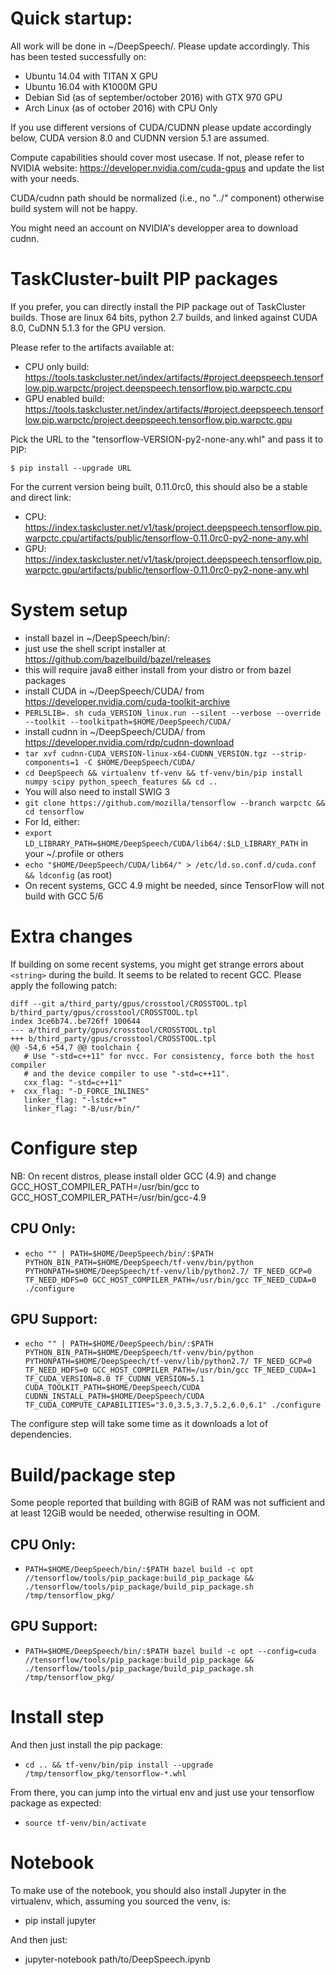 Quick startup:
==============

All work will be done in ~/DeepSpeech/. Please update accordingly.
This has been tested successfully on:
* Ubuntu 14.04 with TITAN X GPU
* Ubuntu 16.04 with K1000M GPU
* Debian Sid (as of september/october 2016) with GTX 970 GPU
* Arch Linux (as of october 2016) with CPU Only

If you use different versions of CUDA/CUDNN please update accordingly below,
CUDA version 8.0 and CUDNN version 5.1 are assumed.

Compute capabilities should cover most usecase. If not, please refer to NVIDIA
website: https://developer.nvidia.com/cuda-gpus and update the list with your
needs.

CUDA/cudnn path should be normalized (i.e., no "../" component) otherwise build
system will not be happy.

You might need an account on NVIDIA's developper area to download cudnn.

# TaskCluster-built PIP packages

If you prefer, you can directly install the PIP package out of TaskCluster
builds. Those are linux 64 bits, python 2.7 builds, and linked against CUDA 8.0,
CuDNN 5.1.3 for the GPU version.

Please refer to the artifacts available at:
* CPU only build: https://tools.taskcluster.net/index/artifacts/#project.deepspeech.tensorflow.pip.warpctc/project.deepspeech.tensorflow.pip.warpctc.cpu
* GPU enabled build: https://tools.taskcluster.net/index/artifacts/#project.deepspeech.tensorflow.pip.warpctc/project.deepspeech.tensorflow.pip.warpctc.gpu

Pick the URL to the "tensorflow-VERSION-py2-none-any.whl" and pass it to PIP:
```
$ pip install --upgrade URL
```

For the current version being built, 0.11.0rc0, this should also be a stable
and direct link:
* CPU: https://index.taskcluster.net/v1/task/project.deepspeech.tensorflow.pip.warpctc.cpu/artifacts/public/tensorflow-0.11.0rc0-py2-none-any.whl
* GPU: https://index.taskcluster.net/v1/task/project.deepspeech.tensorflow.pip.warpctc.gpu/artifacts/public/tensorflow-0.11.0rc0-py2-none-any.whl

# System setup

* install bazel in ~/DeepSpeech/bin/:
 * just use the shell script installer at https://github.com/bazelbuild/bazel/releases
 * this will require java8 either install from your distro or from bazel packages
* install CUDA in ~/DeepSpeech/CUDA/ from https://developer.nvidia.com/cuda-toolkit-archive
 * ``PERL5LIB=. sh cuda_VERSION_linux.run --silent --verbose --override --toolkit --toolkitpath=$HOME/DeepSpeech/CUDA/``
* install cudnn in ~/DeepSpeech/CUDA/ from https://developer.nvidia.com/rdp/cudnn-download
 * ``tar xvf cudnn-CUDA_VERSION-linux-x64-CUDNN_VERSION.tgz --strip-components=1 -C $HOME/DeepSpeech/CUDA/``
* ``cd DeepSpeech && virtualenv tf-venv && tf-venv/bin/pip install numpy scipy python_speech_features && cd ..``
* You will also need to install SWIG 3
* ``git clone https://github.com/mozilla/tensorflow --branch warpctc && cd tensorflow``
* For ld, either:
 * ``export LD_LIBRARY_PATH=$HOME/DeepSpeech/CUDA/lib64/:$LD_LIBRARY_PATH`` in your ~/.profile or others
 * ``echo "$HOME/DeepSpeech/CUDA/lib64/" > /etc/ld.so.conf.d/cuda.conf && ldconfig`` (as root)
* On recent systems, GCC 4.9 might be needed, since TensorFlow will not build with GCC 5/6

# Extra changes

If building on some recent systems, you might get strange errors about ``<string>``
during the build. It seems to be related to recent GCC. Please apply the following patch:
```
diff --git a/third_party/gpus/crosstool/CROSSTOOL.tpl b/third_party/gpus/crosstool/CROSSTOOL.tpl
index 3ce6b74..be726ff 100644
--- a/third_party/gpus/crosstool/CROSSTOOL.tpl
+++ b/third_party/gpus/crosstool/CROSSTOOL.tpl
@@ -54,6 +54,7 @@ toolchain {
   # Use "-std=c++11" for nvcc. For consistency, force both the host compiler
   # and the device compiler to use "-std=c++11".
   cxx_flag: "-std=c++11"
+  cxx_flag: "-D_FORCE_INLINES"
   linker_flag: "-lstdc++"
   linker_flag: "-B/usr/bin/"
```

# Configure step

NB: On recent distros, please install older GCC (4.9) and change GCC_HOST_COMPILER_PATH=/usr/bin/gcc to GCC_HOST_COMPILER_PATH=/usr/bin/gcc-4.9

## CPU Only:
* ``echo "" | PATH=$HOME/DeepSpeech/bin/:$PATH PYTHON_BIN_PATH=$HOME/DeepSpeech/tf-venv/bin/python PYTHONPATH=$HOME/DeepSpeech/tf-venv/lib/python2.7/ TF_NEED_GCP=0 TF_NEED_HDFS=0 GCC_HOST_COMPILER_PATH=/usr/bin/gcc TF_NEED_CUDA=0 ./configure``

## GPU Support:
* ``echo "" | PATH=$HOME/DeepSpeech/bin/:$PATH PYTHON_BIN_PATH=$HOME/DeepSpeech/tf-venv/bin/python PYTHONPATH=$HOME/DeepSpeech/tf-venv/lib/python2.7/ TF_NEED_GCP=0 TF_NEED_HDFS=0 GCC_HOST_COMPILER_PATH=/usr/bin/gcc TF_NEED_CUDA=1 TF_CUDA_VERSION=8.0 TF_CUDNN_VERSION=5.1 CUDA_TOOLKIT_PATH=$HOME/DeepSpeech/CUDA CUDNN_INSTALL_PATH=$HOME/DeepSpeech/CUDA TF_CUDA_COMPUTE_CAPABILITIES="3.0,3.5,3.7,5.2,6.0,6.1" ./configure``

The configure step will take some time as it downloads a lot of dependencies.

# Build/package step

Some people reported that building with 8GiB of RAM was not sufficient and at
least 12GiB would be needed, otherwise resulting in OOM.

## CPU Only:
* ``PATH=$HOME/DeepSpeech/bin/:$PATH bazel build -c opt //tensorflow/tools/pip_package:build_pip_package && ./tensorflow/tools/pip_package/build_pip_package.sh /tmp/tensorflow_pkg/``

## GPU Support:
* ``PATH=$HOME/DeepSpeech/bin/:$PATH bazel build -c opt --config=cuda //tensorflow/tools/pip_package:build_pip_package && ./tensorflow/tools/pip_package/build_pip_package.sh /tmp/tensorflow_pkg/``

# Install step
And then just install the pip package:
* ``cd .. && tf-venv/bin/pip install --upgrade /tmp/tensorflow_pkg/tensorflow-*.whl``

From there, you can jump into the virtual env and just use your tensorflow
package as expected:
* ``source tf-venv/bin/activate``

# Notebook
To make use of the notebook, you should also install Jupyter in the virtualenv,
which, assuming you sourced the venv, is:
* pip install jupyter

And then just:
* jupyter-notebook path/to/DeepSpeech.ipynb
